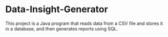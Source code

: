 # Data-Insight-Generator
This project is a Java program that reads data from a CSV file and stores it in a database, and then generates reports using SQL.
